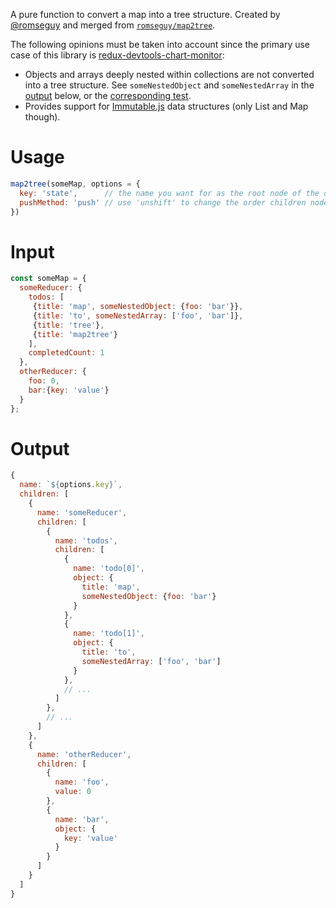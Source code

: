 A pure function to convert a map into a tree structure. Created by [@romseguy](https://github.com/romseguy) and merged from [`romseguy/map2tree`](https://github.com/romseguy/map2tree).

The following opinions must be taken into account since the primary use case of this library is [redux-devtools-chart-monitor](https://github.com/romseguy/redux-devtools-chart-monitor):

- Objects and arrays deeply nested within collections are not converted into a tree structure. See `someNestedObject` and `someNestedArray` in the [output](https://github.com/romseguy/map2tree#output) below, or the [corresponding test](https://github.com/romseguy/map2tree/blob/master/test/map2tree.js#L140).
- Provides support for [Immutable.js](https://github.com/facebook/immutable-js) data structures (only List and Map though).


# Usage


```javascript
map2tree(someMap, options = {
  key: 'state',      // the name you want for as the root node of the output tree
  pushMethod: 'push' // use 'unshift' to change the order children nodes are added
})
```

# Input

```javascript
const someMap = {
  someReducer: {
    todos: [
     {title: 'map', someNestedObject: {foo: 'bar'}},
     {title: 'to', someNestedArray: ['foo', 'bar']},
     {title: 'tree'},
     {title: 'map2tree'}
    ],
    completedCount: 1
  },
  otherReducer: {
    foo: 0,
    bar:{key: 'value'}
  }
};
```

# Output

```javascript
{
  name: `${options.key}`,
  children: [
    {
      name: 'someReducer',
      children: [
        {
          name: 'todos',
          children: [
            {
              name: 'todo[0]',
              object: {
                title: 'map',
                someNestedObject: {foo: 'bar'}
              }
            },
            {
              name: 'todo[1]',
              object: {
                title: 'to',
                someNestedArray: ['foo', 'bar']
              }
            },
            // ...
          ]
        },
        // ...
      ]
    },
    {
      name: 'otherReducer',
      children: [
        {
          name: 'foo',
          value: 0
        },
        {
          name: 'bar',
          object: {
            key: 'value'
          }
        }
      ]
    }
  ]
}
```
